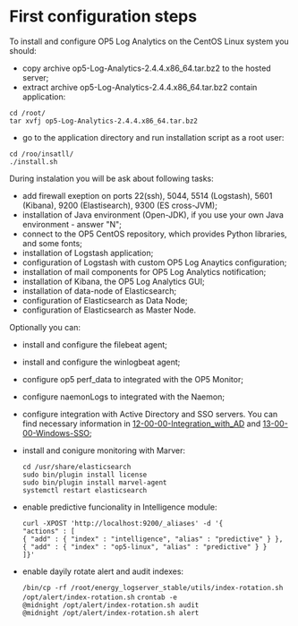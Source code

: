 First configuration steps
=========================
To install and configure OP5 Log Analytics on the CentOS Linux system you should:
- copy archive op5-Log-Analytics-2.4.4.x86_64.tar.bz2 to the hosted server;
- extract archive op5-Log-Analytics-2.4.4.x86_64.tar.bz2 contain application:

`cd /root/`\
`tar xvfj op5-Log-Analytics-2.4.4.x86_64.tar.bz2`

- go to the application directory and run installation script as a root user:

`cd /roo/insatll/`\
`./install.sh`

During instalation you will be ask about following tasks:
- add firewall exeption on ports 22(ssh), 5044, 5514 (Logstash), 5601 (Kibana), 9200 (Elastisearch), 9300 (ES cross-JVM);
- installation of Java environment (Open-JDK), if you use your own Java environment - answer "N";
- connect to the OP5 CentOS repository, which provides Python libraries, and some fonts;
- installation of Logstash application;
- configuration of Logstash with custom OP5 Log Anaytics configuration;
- installation of mail components for OP5 Log Analytics notification;
- installation of Kibana, the OP5 Log Analytics GUI;
- installation of data-node of Elasticsearch;
- configuration of Elasticsearch as Data Node;
- configuration of Elasticsearch as Master Node.

Optionally you can:
- install and configure the filebeat agent;
- install and configure the winlogbeat agent;
- configure op5 perf_data to integrated with the OP5 Monitor;
- configure naemonLogs to integrated with the Naemon;
- configure integration with Active Directory and SSO servers. You can find necessary information in [12-00-00-Integration_with_AD](/./12-00-00-Integration_with_AD/12-00-00-Integration_with_AD.md) and [13-00-00-Windows-SSO](/./13-00-00-Windows-SSO/13-00-00-Windows-SSO.md);
- install and conigure monitoring with Marver:

	`cd /usr/share/elasticsearch`\
	`sudo bin/plugin install license`\
	`sudo bin/plugin install marvel-agent`\
	`systemctl restart elasticsearch`

- enable predictive funcionality in Intelligence module:

	`curl -XPOST 'http://localhost:9200/_aliases' -d '{`\
     		`"actions" : [`\
         	`{ "add" : { "index" : "intelligence", "alias" : "predictive" } },`\
        	 `{ "add" : { "index" : "op5-linux", "alias" : "predictive" } }`\
     		`]}'`
- enable dayily rotate alert and audit indexes:

	`/bin/cp -rf /root/energy_logserver_stable/utils/index-rotation.sh /opt/alert/index-rotation.sh`
	`crontab -e`\
	`@midnight /opt/alert/index-rotation.sh audit`\
	`@midnight /opt/alert/index-rotation.sh alert`
